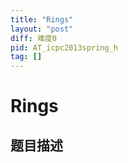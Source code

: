 ```yaml
---
title: "Rings"
layout: "post"
diff: 难度0
pid: AT_icpc2013spring_h
tag: []
---
```


# Rings

## 题目描述

[problemUrl]: https://atcoder.jp/contests/JAG2013Spring/tasks/icpc2013spring_h



